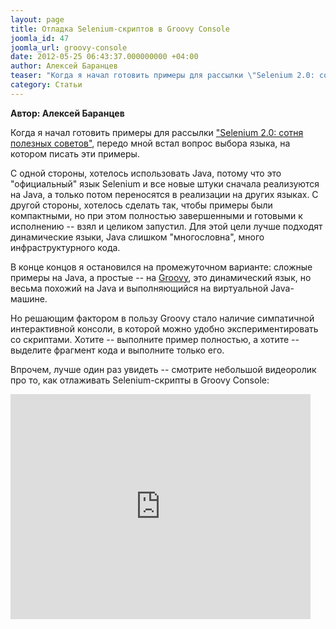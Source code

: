```yaml
---
layout: page
title: Отладка Selenium-скриптов в Groovy Console
joomla_id: 47
joomla_url: groovy-console
date: 2012-05-25 06:43:37.000000000 +04:00
author: Алексей Баранцев
teaser: "Когда я начал готовить примеры для рассылки \"Selenium 2.0: сотня полезных советов\", передо мной встал вопрос выбора языка, на котором писать эти примеры. С одной стороны, хотелось использовать Java, потому что это \"официальный\" язык Selenium и все новые штуки сначала реализуются на Java, а только потом переносятся в реализации на других языках. С другой стороны, хотелось сделать так, чтобы примеры были компактными, но при этом полностью завершенными и готовыми к исполнению -- взял и целиком запустил. Для этой цели лучше подходят динамические языки, Java слишком \"многословна\", много инфраструктурного кода. В конце концов я остановился на промежуточном варианте: сложные примеры на Java, а простые -- на Groovy, это динамический язык, но весьма похожий на Java и выполняющийся на виртуальной Java-машине. Но решающим фактором в пользу Groovy стало наличие симпатичной интерактивной консоли, в которой можно удобно экспериментировать со скриптами. Хотите -- выполните пример полностью, а хотите -- выделите фрагмент кода и выполните только его."
category: Статьи
---
```

<p><strong>Автор: Алексей Баранцев</strong></p>
<p>Когда я начал готовить примеры для рассылки <a href="http://software-testing.ru/trainings/schedule?&amp;task=3&amp;cid=166">"Selenium 2.0: сотня полезных советов"</a>, передо мной встал вопрос выбора языка, на котором писать эти примеры.</p>
<p>С одной стороны, хотелось использовать Java, потому что это "официальный" язык Selenium и все новые штуки сначала реализуются на Java, а только потом переносятся в реализации на других языках. С другой стороны, хотелось сделать так, чтобы примеры были компактными, но при этом полностью завершенными и готовыми к исполнению -- взял и целиком запустил. Для этой цели лучше подходят динамические языки, Java слишком "многословна", много инфраструктурного кода.</p>
<p>В конце концов я остановился на промежуточном варианте: сложные примеры на Java, а простые -- на <a href="http://groovy.codehaus.org/">Groovy</a>, это динамический язык, но весьма похожий на Java и выполняющийся на виртуальной Java-машине.</p>
<p>Но решающим фактором в пользу Groovy стало наличие симпатичной интерактивной консоли, в которой можно удобно экспериментировать со скриптами. Хотите -- выполните пример полностью, а хотите -- выделите фрагмент кода и выполните только его.</p>
<p>Впрочем, лучше один раз увидеть -- смотрите небольшой видеоролик про то, как отлаживать Selenium-скрипты в Groovy Console:</p>
<p><iframe src="http://www.youtube.com/embed/Jx9r4Q58JYQ" frameborder="0" width="480" height="360"></iframe></p>
